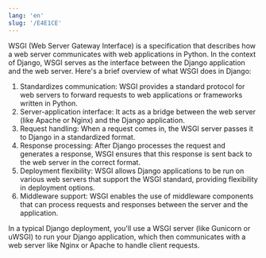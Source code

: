 ```yaml
---
lang: 'en'
slug: '/E4E1CE'
---
```


WSGI (Web Server Gateway Interface) is a specification that describes how a web server communicates with web applications in Python. In the context of Django, WSGI serves as the interface between the Django application and the web server. Here's a brief overview of what WSGI does in Django:

1. Standardizes communication: WSGI provides a standard protocol for web servers to forward requests to web applications or frameworks written in Python.
2. Server-application interface: It acts as a bridge between the web server (like Apache or Nginx) and the Django application.
3. Request handling: When a request comes in, the WSGI server passes it to Django in a standardized format.
4. Response processing: After Django processes the request and generates a response, WSGI ensures that this response is sent back to the web server in the correct format.
5. Deployment flexibility: WSGI allows Django applications to be run on various web servers that support the WSGI standard, providing flexibility in deployment options.
6. Middleware support: WSGI enables the use of middleware components that can process requests and responses between the server and the application.

In a typical Django deployment, you'll use a WSGI server (like Gunicorn or uWSGI) to run your Django application, which then communicates with a web server like Nginx or Apache to handle client requests.
